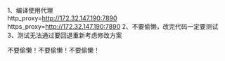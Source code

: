 1、编译使用代理  
    http_proxy=http://172.32.147.190:7890
    https_proxy=http://172.32.147.190:7890
2、不要偷懒，改完代码一定要测试
3、测试无法通过要回退重新考虑修改方案

不要偷懒！不要偷懒！不要偷懒！